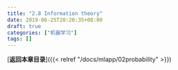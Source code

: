 ```yaml
---
title: "2.8 Information theory"
date: 2019-06-25T20:20:35+08:00
draft: true
categories: ["机器学习"]
tags: []
---
```



[**返回本章目录**]({{< relref "/docs/mlapp/02probability" >}})

